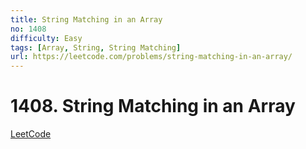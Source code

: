 ```yaml
---
title: String Matching in an Array
no: 1408
difficulty: Easy
tags: [Array, String, String Matching]
url: https://leetcode.com/problems/string-matching-in-an-array/
---
```


# 1408. String Matching in an Array

[LeetCode](https://leetcode.com/problems/string-matching-in-an-array/)

